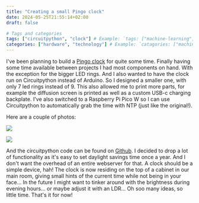 ```yaml
---
title: "Creating a small Pingo clock"
date: 2024-05-25T21:55:14+02:00
draft: false

# Tags and categories
tags: ["circuitpython", "clock"] # Example: `tags: ["machine-learning", "deep-learning"]`
categories: ["hardware", "technology"] # Example: `catagories: ["machine-learning", "deep-learning"]`
---
```


I've been planning to build a [Pingo clock](https://www.instructables.com/Pingo-Color-Clock-by-Illusionmanager/) for quite some time. Finally having some time available between projects I had most components on hand. With the exception for the bigger LED rings. And I also wanted to have the clock run on Circuitpython instead of Arduino. So I designed a smaller one, with only 7 led rings instead of 9. This also allowed me to print more parts, for example the diffusion screen is printed as well as a custom USB-c charging backplate. I've also switched to a Raspberry Pi Pico W so I can use Circuitpython to automatically grab the time with NTP (just like the original!). 

Here are a couple of photos:

![](https://files.jplattel.nl/2024/07/S2Lj09.png)

![](https://files.jplattel.nl/2024/07/2qFZg0.png)

And the circuitpython code can be found on [Github](https://gist.github.com/jplattel/414ea352eb1125b33bfcbedb7b5d1ff9). I decided to drop a lot of functionality as it's easy to set daylight savings time once a year. And I don't want the overhead of an entire webserver for that. A clock should be a simple device, hah! The clock is now residing on the top of a cabinet in our main room, giving small hints of the current time while not being in your face... In the future I might want to tinker around with the brightness during evening hours... or maybe adjust it with an LDR... Oh soo many ideas, so little time. That's it for now!
